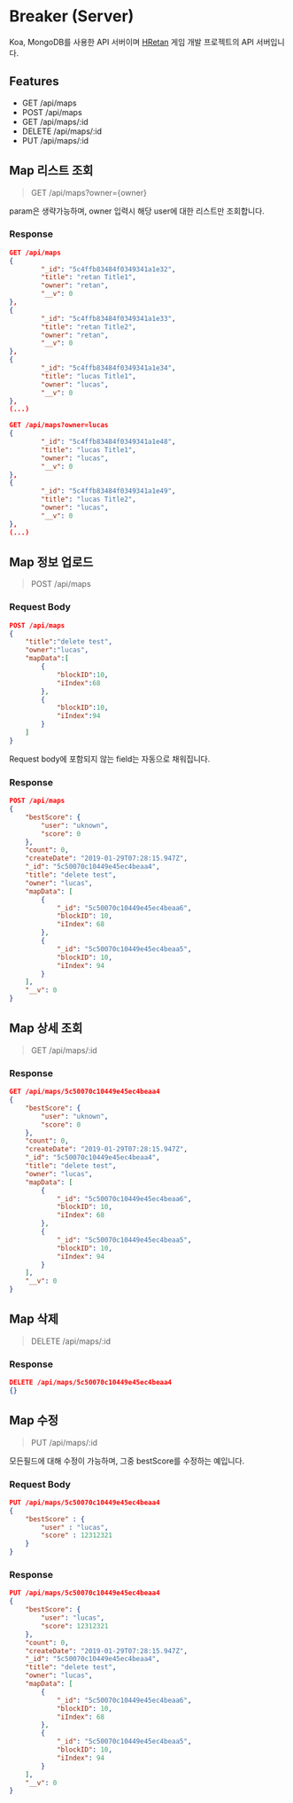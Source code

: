 # Breaker (Server)

Koa, MongoDB를 사용한 API 서버이며
[HRetan](https://github.com/HRetan/Breaker) 게임 개발 프로젝트의 API 서버입니다.

## Features

-   GET /api/maps
-   POST /api/maps
-   GET /api/maps/:id
-   DELETE /api/maps/:id
-   PUT /api/maps/:id

## Map 리스트 조회

> GET /api/maps?owner={owner}

param은 생략가능하며, owner 입력시 해당 user에 대한 리스트만 조회합니다.

### Response

```json
GET /api/maps
{
        "_id": "5c4ffb83484f0349341a1e32",
        "title": "retan Title1",
        "owner": "retan",
        "__v": 0
},
{
        "_id": "5c4ffb83484f0349341a1e33",
        "title": "retan Title2",
        "owner": "retan",
        "__v": 0
},
{
        "_id": "5c4ffb83484f0349341a1e34",
        "title": "lucas Title1",
        "owner": "lucas",
        "__v": 0
},
(...)
```

```json
GET /api/maps?owner=lucas
{
        "_id": "5c4ffb83484f0349341a1e48",
        "title": "lucas Title1",
        "owner": "lucas",
        "__v": 0
},
{
        "_id": "5c4ffb83484f0349341a1e49",
        "title": "lucas Title2",
        "owner": "lucas",
        "__v": 0
},
(...)
```

## Map 정보 업로드

> POST /api/maps

### Request Body

```json
POST /api/maps
{
	"title":"delete test",
	"owner":"lucas",
	"mapData":[
		{
			"blockID":10,
			"iIndex":68
		},
		{
			"blockID":10,
			"iIndex":94
		}
	]
}
```

Request body에 포함되지 않는 field는 자동으로 채워집니다.

### Response

```json
POST /api/maps
{
    "bestScore": {
        "user": "uknown",
        "score": 0
    },
    "count": 0,
    "createDate": "2019-01-29T07:28:15.947Z",
    "_id": "5c50070c10449e45ec4beaa4",
    "title": "delete test",
    "owner": "lucas",
    "mapData": [
        {
            "_id": "5c50070c10449e45ec4beaa6",
            "blockID": 10,
            "iIndex": 68
        },
        {
            "_id": "5c50070c10449e45ec4beaa5",
            "blockID": 10,
            "iIndex": 94
        }
    ],
    "__v": 0
}
```

## Map 상세 조회

> GET /api/maps/:id

### Response

```json
GET /api/maps/5c50070c10449e45ec4beaa4
{
    "bestScore": {
        "user": "uknown",
        "score": 0
    },
    "count": 0,
    "createDate": "2019-01-29T07:28:15.947Z",
    "_id": "5c50070c10449e45ec4beaa4",
    "title": "delete test",
    "owner": "lucas",
    "mapData": [
        {
            "_id": "5c50070c10449e45ec4beaa6",
            "blockID": 10,
            "iIndex": 68
        },
        {
            "_id": "5c50070c10449e45ec4beaa5",
            "blockID": 10,
            "iIndex": 94
        }
    ],
    "__v": 0
}
```

## Map 삭제

> DELETE /api/maps/:id

### Response

```json
DELETE /api/maps/5c50070c10449e45ec4beaa4
{}
```

## Map 수정

> PUT /api/maps/:id

모든필드에 대해 수정이 가능하며, 그중 bestScore를 수정하는 예입니다.

### Request Body

```json
PUT /api/maps/5c50070c10449e45ec4beaa4
{
	"bestScore" : {
		"user" : "lucas",
		"score" : 12312321
	}
}
```

### Response

```json
PUT /api/maps/5c50070c10449e45ec4beaa4
{
    "bestScore": {
        "user": "lucas",
        "score": 12312321
    },
    "count": 0,
    "createDate": "2019-01-29T07:28:15.947Z",
    "_id": "5c50070c10449e45ec4beaa4",
    "title": "delete test",
    "owner": "lucas",
    "mapData": [
        {
            "_id": "5c50070c10449e45ec4beaa6",
            "blockID": 10,
            "iIndex": 68
        },
        {
            "_id": "5c50070c10449e45ec4beaa5",
            "blockID": 10,
            "iIndex": 94
        }
    ],
    "__v": 0
}
```
